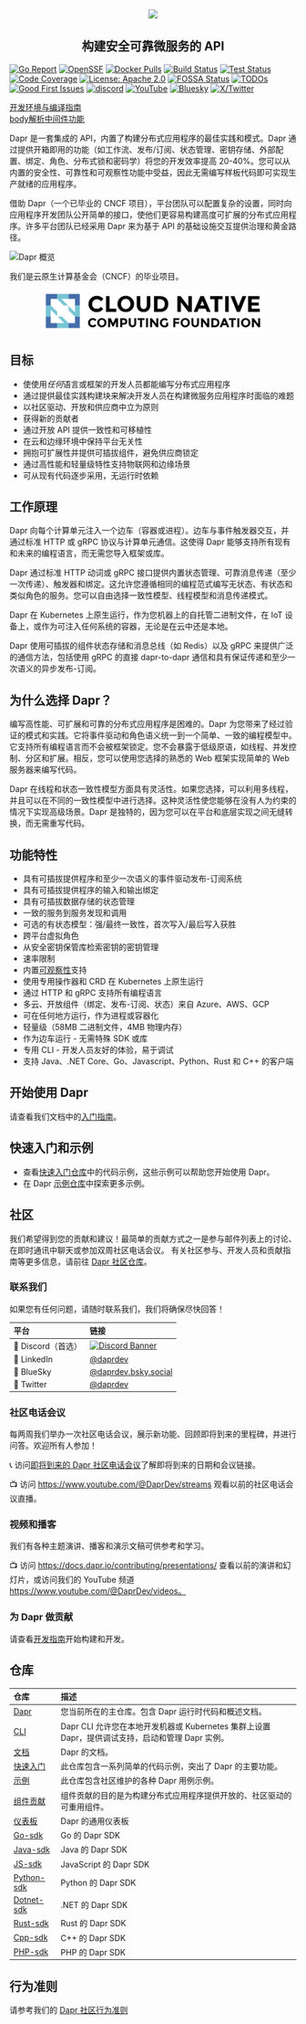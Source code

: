 <div style="text-align: center"><img src="/img/dapr_logo.svg" height="120px">
<h2>构建安全可靠微服务的 API</h2>
</div>

[![Go Report][go-report-badge]][go-report-url] [![OpenSSF][openssf-badge]][openssf-url] [![Docker Pulls][docker-badge]][docker-url] [![Build Status][actions-badge]][actions-url] [![Test Status][e2e-badge]][e2e-url] [![Code Coverage][codecov-badge]][codecov-url] [![License: Apache 2.0][apache-badge]][apache-url] [![FOSSA Status][fossa-badge]][fossa-url] [![TODOs][todo-badge]][todo-url] [![Good First Issues][gfi-badge]][gfi-url] [![discord][discord-badge]][discord-url] [![YouTube][youtube-badge]][youtube-link] [![Bluesky][bluesky-badge]][bluesky-link] [![X/Twitter][x-badge]][x-link]

[go-report-badge]: https://goreportcard.com/badge/github.com/dapr/dapr
[go-report-url]: https://goreportcard.com/report/github.com/dapr/dapr
[openssf-badge]: https://www.bestpractices.dev/projects/5044/badge
[openssf-url]: https://www.bestpractices.dev/projects/5044
[docker-badge]: https://img.shields.io/docker/pulls/daprio/daprd?style=flat&logo=docker
[docker-url]: https://hub.docker.com/r/daprio/dapr
[apache-badge]: https://img.shields.io/github/license/dapr/dapr?style=flat&label=License&logo=github
[apache-url]: https://github.com/dapr/dapr/blob/master/LICENSE
[actions-badge]: https://github.com/dapr/dapr/workflows/dapr/badge.svg?event=push&branch=master
[actions-url]: https://github.com/dapr/dapr/actions?workflow=dapr
[e2e-badge]: https://img.shields.io/endpoint?url=https://gist.githubusercontent.com/dapr-bot/14e974e8fd6c6eab03a2475beb1d547a/raw/dapr-test-badge.json
[e2e-url]: https://github.com/dapr/dapr/actions?workflow=dapr-test&event=schedule
[codecov-badge]: https://codecov.io/gh/dapr/dapr/branch/master/graph/badge.svg
[codecov-url]: https://codecov.io/gh/dapr/dapr
[fossa-badge]: https://app.fossa.com/api/projects/custom%2B162%2Fgithub.com%2Fdapr%2Fdapr.svg?type=shield
[fossa-url]: https://app.fossa.com/projects/custom%2B162%2Fgithub.com%2Fdapr%2Fdapr?ref=badge_shield
[todo-badge]: https://badgen.net/https/api.tickgit.com/badgen/github.com/dapr/dapr
[todo-url]: https://www.tickgit.com/browse?repo=github.com/dapr/dapr
[gfi-badge]:https://img.shields.io/github/issues-search/dapr/dapr?query=type%3Aissue%20is%3Aopen%20label%3A%22good%20first%20issue%22&label=Good%20first%20issues&style=flat&logo=github
[gfi-url]:https://github.com/dapr/dapr/issues?q=is%3Aissue+is%3Aopen+label%3A%22good+first+issue%22
[discord-badge]: https://img.shields.io/discord/778680217417809931?label=Discord&style=flat&logo=discord
[discord-url]: http://bit.ly/dapr-discord
[youtube-badge]:https://img.shields.io/youtube/channel/views/UCtpSQ9BLB_3EXdWAUQYwnRA?style=flat&label=YouTube%20views&logo=youtube
[youtube-link]:https://youtube.com/@daprdev
[bluesky-badge]:https://img.shields.io/badge/Follow-%40daprdev.bsky.social-0056A1?logo=bluesky
[bluesky-link]:https://bsky.app/profile/daprdev.bsky.social
[x-badge]:https://img.shields.io/twitter/follow/daprdev?logo=x&style=flat
[x-link]:https://twitter.com/daprdev

[开发环境与编译指南](./docs/development/developing-dapr_cn.md)  
[body解析中间件功能](./examples/middleware-body-demo/README.md)

Dapr 是一套集成的 API，内置了构建分布式应用程序的最佳实践和模式。Dapr 通过提供开箱即用的功能（如工作流、发布/订阅、状态管理、密钥存储、外部配置、绑定、角色、分布式锁和密码学）将您的开发效率提高 20-40%。您可以从内置的安全性、可靠性和可观察性功能中受益，因此无需编写样板代码即可实现生产就绪的应用程序。

借助 Dapr（一个已毕业的 CNCF 项目），平台团队可以配置复杂的设置，同时向应用程序开发团队公开简单的接口，使他们更容易构建高度可扩展的分布式应用程序。许多平台团队已经采用 Dapr 来为基于 API 的基础设施交互提供治理和黄金路径。

![Dapr 概览](./img/overview.png)

我们是云原生计算基金会（CNCF）的毕业项目。
<p align="center"><img src="https://raw.githubusercontent.com/kedacore/keda/main/images/logo-cncf.svg" height="75px"></p>

## 目标

- 使使用*任何*语言或框架的开发人员都能编写分布式应用程序
- 通过提供最佳实践构建块来解决开发人员在构建微服务应用程序时面临的难题
- 以社区驱动、开放和供应商中立为原则
- 获得新的贡献者
- 通过开放 API 提供一致性和可移植性
- 在云和边缘环境中保持平台无关性
- 拥抱可扩展性并提供可插拔组件，避免供应商锁定
- 通过高性能和轻量级特性支持物联网和边缘场景
- 可从现有代码逐步采用，无运行时依赖

## 工作原理

Dapr 向每个计算单元注入一个边车（容器或进程）。边车与事件触发器交互，并通过标准 HTTP 或 gRPC 协议与计算单元通信。这使得 Dapr 能够支持所有现有和未来的编程语言，而无需您导入框架或库。

Dapr 通过标准 HTTP 动词或 gRPC 接口提供内置状态管理、可靠消息传递（至少一次传递）、触发器和绑定。这允许您遵循相同的编程范式编写无状态、有状态和类似角色的服务。您可以自由选择一致性模型、线程模型和消息传递模式。

Dapr 在 Kubernetes 上原生运行，作为您机器上的自托管二进制文件，在 IoT 设备上，或作为可注入任何系统的容器，无论是在云中还是本地。

Dapr 使用可插拔的组件状态存储和消息总线（如 Redis）以及 gRPC 来提供广泛的通信方法，包括使用 gRPC 的直接 dapr-to-dapr 通信和具有保证传递和至少一次语义的异步发布-订阅。

## 为什么选择 Dapr？

编写高性能、可扩展和可靠的分布式应用程序是困难的。Dapr 为您带来了经过验证的模式和实践。它将事件驱动和角色语义统一到一个简单、一致的编程模型中。它支持所有编程语言而不会被框架锁定。您不会暴露于低级原语，如线程、并发控制、分区和扩展。相反，您可以使用您选择的熟悉的 Web 框架实现简单的 Web 服务器来编写代码。

Dapr 在线程和状态一致性模型方面具有灵活性。如果您选择，可以利用多线程，并且可以在不同的一致性模型中进行选择。这种灵活性使您能够在没有人为约束的情况下实现高级场景。Dapr 是独特的，因为您可以在平台和底层实现之间无缝转换，而无需重写代码。

## 功能特性

* 具有可插拔提供程序和至少一次语义的事件驱动发布-订阅系统
* 具有可插拔提供程序的输入和输出绑定
* 具有可插拔数据存储的状态管理
* 一致的服务到服务发现和调用
* 可选的有状态模型：强/最终一致性，首次写入/最后写入获胜
* 跨平台虚拟角色
* 从安全密钥保管库检索密钥的密钥管理
* 速率限制
* 内置[可观察性](https://docs.dapr.io/concepts/observability-concept/)支持
* 使用专用操作器和 CRD 在 Kubernetes 上原生运行
* 通过 HTTP 和 gRPC 支持所有编程语言
* 多云、开放组件（绑定、发布-订阅、状态）来自 Azure、AWS、GCP
* 可在任何地方运行，作为进程或容器化
* 轻量级（58MB 二进制文件，4MB 物理内存）
* 作为边车运行 - 无需特殊 SDK 或库
* 专用 CLI - 开发人员友好的体验，易于调试
* 支持 Java、.NET Core、Go、Javascript、Python、Rust 和 C++ 的客户端

## 开始使用 Dapr

请查看我们文档中的[入门指南](https://docs.dapr.io/getting-started/)。

## 快速入门和示例

* 查看[快速入门仓库](https://github.com/dapr/quickstarts)中的代码示例，这些示例可以帮助您开始使用 Dapr。
* 在 Dapr [示例仓库](https://github.com/dapr/samples)中探索更多示例。

## 社区
我们希望得到您的贡献和建议！最简单的贡献方式之一是参与邮件列表上的讨论、在即时通讯中聊天或参加双周社区电话会议。
有关社区参与、开发人员和贡献指南等更多信息，请前往 [Dapr 社区仓库](https://github.com/dapr/community#dapr-community)。

### 联系我们

如果您有任何问题，请随时联系我们，我们将确保尽快回答！

| 平台  | 链接        |
|:----------|:------------|
| 💬 Discord（首选） | [![Discord Banner](https://discord.com/api/guilds/778680217417809931/widget.png?style=banner2)](https://aka.ms/dapr-discord)
| 💭 LinkedIn | [@daprdev](https://www.linkedin.com/company/daprdev)
| 🦋 BlueSky | [@daprdev.bsky.social](https://bsky.app/profile/daprdev.bsky.social)
| 🐤 Twitter | [@daprdev](https://twitter.com/daprdev)

### 社区电话会议

每两周我们举办一次社区电话会议，展示新功能、回顾即将到来的里程碑，并进行问答。欢迎所有人参加！

📞 访问[即将到来的 Dapr 社区电话会议](https://github.com/dapr/community/issues?q=is%3Aissue%20state%3Aopen%20label%3A%22community%20call%22)了解即将到来的日期和会议链接。

📺 访问 https://www.youtube.com/@DaprDev/streams 观看以前的社区电话会议直播。

### 视频和播客

我们有各种主题演讲、播客和演示文稿可供参考和学习。

📺 访问 https://docs.dapr.io/contributing/presentations/ 查看以前的演讲和幻灯片，或访问我们的 YouTube 频道 https://www.youtube.com/@DaprDev/videos。

### 为 Dapr 做贡献

请查看[开发指南](https://docs.dapr.io/contributing/)开始构建和开发。

## 仓库

| 仓库 | 描述 |
|:-----|:------------|
| [Dapr](https://github.com/dapr/dapr) | 您当前所在的主仓库。包含 Dapr 运行时代码和概述文档。
| [CLI](https://github.com/dapr/cli) | Dapr CLI 允许您在本地开发机器或 Kubernetes 集群上设置 Dapr，提供调试支持，启动和管理 Dapr 实例。
| [文档](https://docs.dapr.io) | Dapr 的文档。
| [快速入门](https://github.com/dapr/quickstarts) | 此仓库包含一系列简单的代码示例，突出了 Dapr 的主要功能。
| [示例](https://github.com/dapr/samples) | 此仓库包含社区维护的各种 Dapr 用例示例。
| [组件贡献](https://github.com/dapr/components-contrib) | 组件贡献的目的是为构建分布式应用程序提供开放的、社区驱动的可重用组件。
| [仪表板](https://github.com/dapr/dashboard) | Dapr 的通用仪表板
| [Go-sdk](https://github.com/dapr/go-sdk) | Go 的 Dapr SDK
| [Java-sdk](https://github.com/dapr/java-sdk) | Java 的 Dapr SDK
| [JS-sdk](https://github.com/dapr/js-sdk) | JavaScript 的 Dapr SDK
| [Python-sdk](https://github.com/dapr/python-sdk) | Python 的 Dapr SDK
| [Dotnet-sdk](https://github.com/dapr/dotnet-sdk) | .NET 的 Dapr SDK
| [Rust-sdk](https://github.com/dapr/rust-sdk) | Rust 的 Dapr SDK
| [Cpp-sdk](https://github.com/dapr/cpp-sdk) | C++ 的 Dapr SDK
| [PHP-sdk](https://github.com/dapr/php-sdk) | PHP 的 Dapr SDK

## 行为准则

请参考我们的 [Dapr 社区行为准则](https://github.com/dapr/community/blob/master/CODE-OF-CONDUCT.md)